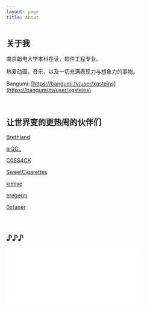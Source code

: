 ```yaml
---
layout: page
title: About
---
```


## 关于我

南京邮电大学本科在读，软件工程专业。 

热爱动画，音乐，以及一切充满表现力与想象力的事物。 

Bangumi: [https://bangumi.tv/user/xgsteins](https://bangumi.tv/user/xgsteins)

<br/>

## 让世界变的更热闹的伙伴们

[Brethland](http://www.brethland.com/)

[aiQG_](http://www.zhoujunquan.com)

[C0SS4CK](http://120.79.211.91/)

[SweetCigarettes](http://www.cfzhao.com)

[kimiye](http://www.kimiye.xyz)

[eregerm](https://4eay7lab.com/)

[0xfaner](https://0xfaner.top/)

<br/>

## ♪♪♪
<iframe src="//music.163.com/outchain/player?type=2&id=33887409&auto=1&height=66" width="360" frameborder="0" ></iframe>

